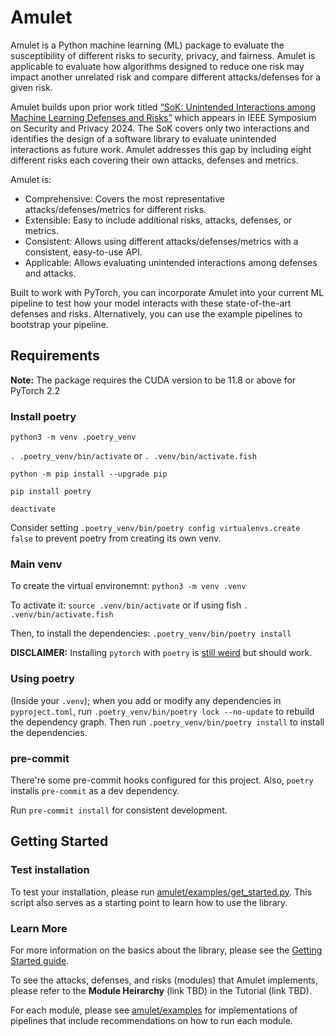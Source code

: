 # Amulet
Amulet is a Python machine learning (ML) package to evaluate the susceptibility of different risks to security, privacy, and fairness. Amulet is applicable to evaluate how algorithms designed to reduce one risk may impact another unrelated risk and compare different attacks/defenses for a given risk.

Amulet builds upon prior work titled [“SoK: Unintended Interactions among Machine Learning Defenses and Risks”](https://arxiv.org/abs/2312.04542) which appears in IEEE Symposium on Security and Privacy 2024. The SoK covers only two interactions and identifies the design of a software library to evaluate unintended interactions as future work. Amulet addresses this gap by including eight different risks each covering their own attacks, defenses and metrics.

Amulet is:
- Comprehensive: Covers the most representative attacks/defenses/metrics for different risks.
- Extensible: Easy to include additional risks, attacks, defenses, or metrics.
- Consistent: Allows using different attacks/defenses/metrics with a consistent, easy-to-use API.
- Applicable: Allows evaluating unintended interactions among defenses and attacks.


Built to work with PyTorch, you can incorporate Amulet into your current ML pipeline to test how your model interacts with these state-of-the-art defenses and risks. Alternatively, you can use the example pipelines to bootstrap your pipeline.

## Requirements

**Note:** The package requires the CUDA version to be 11.8 or above for PyTorch 2.2

### Install poetry

`python3 -m venv .poetry_venv`

`. .poetry_venv/bin/activate` or `. .venv/bin/activate.fish`

`python -m pip install --upgrade pip`

`pip install poetry`

`deactivate`

Consider setting `.poetry_venv/bin/poetry config virtualenvs.create false` to prevent poetry from creating its own venv.

### Main venv

To create the virtual environemnt:
`python3 -m venv .venv`

To activate it:
`source .venv/bin/activate` or if using fish `. .venv/bin/activate.fish`

Then, to install the dependencies:
`.poetry_venv/bin/poetry install`

**DISCLAIMER:** Installing `pytorch` with `poetry` is [still weird](https://github.com/python-poetry/poetry/blob/main/docs/repositories.md#explicit-package-sources) but should work.

### Using poetry

(Inside your `.venv`);
when you add or modify any dependencies in `pyproject.toml`, run `.poetry_venv/bin/poetry lock --no-update` to rebuild the dependency graph.
Then run `.poetry_venv/bin/poetry install` to install the dependencies.

### pre-commit

There're some pre-commit hooks configured for this project.
Also, `poetry` installs `pre-commit` as a dev dependency.

Run `pre-commit install` for consistent development.

## Getting Started
### Test installation
To test your installation, please run [amulet/examples/get_started.py](https://github.com/ssg-research/amulet/blob/main/examples/get_started.py). This script also serves as a starting point to learn how to use the library.

### Learn More
For more information on the basics about the library, please see the [Getting Started guide](https://github.com/ssg-research/amulet/blob/main/docs/GETTING_STARTED.md).

To see the attacks, defenses, and risks (modules) that Amulet implements, please refer to the **Module Heirarchy** (link TBD) in the Tutorial (link TBD).

For each module, please see [amulet/examples](https://github.com/ssg-research/amulet/tree/main/examples) for implementations of pipelines that include recommendations on how to run each module.
